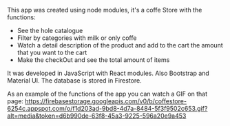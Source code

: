 This app was created using node modules, it's a coffe Store with the functions:
- See the hole catalogue
- Filter by categories with milk or only coffe
- Watch a detail description of the product and add to the cart the amount that you want to the cart
- Make the checkOut and see the total amount of items

It was developed in JavaScript with React modules. Also Bootstrap and Material UI.
The database is stored in Firestore.

As an example of the functions of the app you can watch a GIF on that page: https://firebasestorage.googleapis.com/v0/b/coffestore-6254c.appspot.com/o/f1d203ad-9bd8-4d7a-8484-5f3f9502c653.gif?alt=media&token=d6b990de-63f8-45a3-9225-596a20e9a453